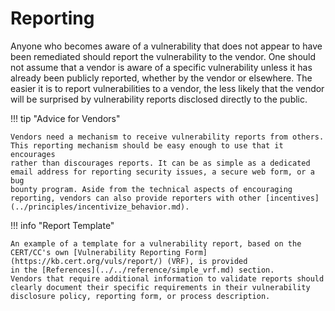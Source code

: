 # Reporting

Anyone who becomes aware of a vulnerability that does not appear to have
been remediated should report the vulnerability to the vendor. One
should not assume that a vendor is aware of a specific vulnerability
unless it has already been publicly reported, whether by the vendor or
elsewhere. The easier it is to report vulnerabilities to a vendor, the
less likely that the vendor will be surprised by vulnerability reports
disclosed directly to the public.

!!! tip "Advice for Vendors"

    Vendors need a mechanism to receive vulnerability reports from others.
    This reporting mechanism should be easy enough to use that it encourages
    rather than discourages reports. It can be as simple as a dedicated
    email address for reporting security issues, a secure web form, or a bug
    bounty program. Aside from the technical aspects of encouraging
    reporting, vendors can also provide reporters with other [incentives](../principles/incentivize_behavior.md).

!!! info "Report Template"

    An example of a template for a vulnerability report, based on the
    CERT/CC's own [Vulnerability Reporting Form](https://kb.cert.org/vuls/report/) (VRF), is provided
    in the [References](../../reference/simple_vrf.md) section.
    Vendors that require additional information to validate reports should
    clearly document their specific requirements in their vulnerability
    disclosure policy, reporting form, or process description.


